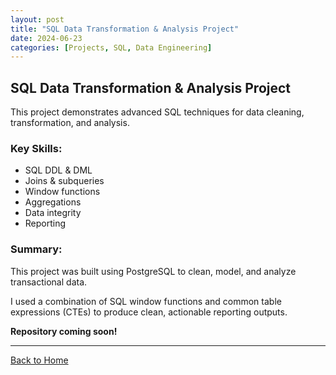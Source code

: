 ```yaml
---
layout: post
title: "SQL Data Transformation & Analysis Project"
date: 2024-06-23
categories: [Projects, SQL, Data Engineering]
---
```


## SQL Data Transformation & Analysis Project

This project demonstrates advanced SQL techniques for data cleaning, transformation, and analysis.

### Key Skills:

- SQL DDL & DML
- Joins & subqueries
- Window functions
- Aggregations
- Data integrity
- Reporting

### Summary:

This project was built using PostgreSQL to clean, model, and analyze transactional data.

I used a combination of SQL window functions and common table expressions (CTEs) to produce clean, actionable reporting outputs.

**Repository coming soon!**

---

[Back to Home](/)
